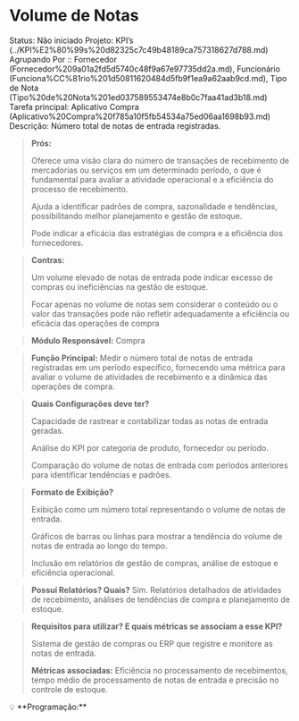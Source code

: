 # Volume de Notas

Status: Não iniciado
Projeto: KPI’s (../KPI%E2%80%99s%20d82325c7c49b48189ca757318627d788.md)
Agrupando Por :: Fornecedor (Fornecedor%209a01a2fd5d5740c48f9a67e97735dd2a.md), Funcionário (Funciona%CC%81rio%201d50811620484d5fb9f1ea9a62aab9cd.md), Tipo de Nota (Tipo%20de%20Nota%201ed037589553474e8b0c7faa41ad3b18.md)
Tarefa principal: Aplicativo Compra (Aplicativo%20Compra%20f785a10f5fb54534a75ed06aa1698b93.md)
Descrição: Número total de notas de entrada registradas.

> **Prós:**
> 
> 
> Oferece uma visão clara do número de transações de recebimento de mercadorias ou serviços em um determinado período, o que é fundamental para avaliar a atividade operacional e a eficiência do processo de recebimento.
> 
> Ajuda a identificar padrões de compra, sazonalidade e tendências, possibilitando melhor planejamento e gestão de estoque.
> 
> Pode indicar a eficácia das estratégias de compra e a eficiência dos fornecedores.
> 

> **Contras:**
> 
> 
> Um volume elevado de notas de entrada pode indicar excesso de compras ou ineficiências na gestão de estoque.
> 
> Focar apenas no volume de notas sem considerar o conteúdo ou o valor das transações pode não refletir adequadamente a eficiência ou eficácia das operações de compra
> 

> **Módulo Responsável:**
Compra
> 

> **Função Principal:**
Medir o número total de notas de entrada registradas em um período específico, fornecendo uma métrica para avaliar o volume de atividades de recebimento e a dinâmica das operações de compra.
> 

> **Quais Configurações deve ter?**
> 
> 
> Capacidade de rastrear e contabilizar todas as notas de entrada geradas.
> 
> Análise do KPI por categoria de produto, fornecedor ou período.
> 
> Comparação do volume de notas de entrada com períodos anteriores para identificar tendências e padrões.
> 

> **Formato de Exibição?**
> 
> 
> Exibição como um número total representando o volume de notas de entrada.
> 
> Gráficos de barras ou linhas para mostrar a tendência do volume de notas de entrada ao longo do tempo.
> 
> Inclusão em relatórios de gestão de compras, análise de estoque e eficiência operacional.
> 

> **Possuí Relatórios? Quais?**
Sim. Relatórios detalhados de atividades de recebimento, análises de tendências de compra e planejamento de estoque.
> 

> **Requisitos para utilizar? E quais métricas se associam a esse KPI?**
> 
> 
> Sistema de gestão de compras ou ERP que registre e monitore as notas de entrada.
> 
> **Métricas associadas:**
> Eficiência no processamento de recebimentos, tempo médio de processamento de notas de entrada e precisão no controle de estoque.
> 

<aside>
💡 **Programação:**

</aside>